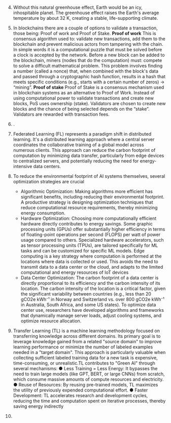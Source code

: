 
4. Without this natural greenhouse effect, Earth would be an icy, inhospitable planet. The greenhouse effect raises the Earth's average temperature by about 32 K, creating a stable, life-supporting climate.
5. In blockchains there are a couple of options to validate a transaction, those being: Proof of work and Proof of Stake.
   **Proof of work**
   This is  consensus algorithm used to: validate new transactions, add them to the blockchain and prevent malicious actors from tampering with the chain. In simple words it is a computational puzzle that must be solved before a clock is accepted by the network. Before a new block can be added to the blockchain, miners (nodes that do the computation) must: compete to solve a difficult mathematical problem. This problem involves finding a number (called a nonce) that, when combined with the block's data and passed through a cryptographic hash function, results in a hash that meets specific conditions (e.g., starts with a certain number of zeros) → “mining”.
   **Proof of stake**
   Proof of Stake is a consensus mechanism used in blockchain systems as an alternative to Proof of Work. Instead of using computational power to validate transactions and create new blocks, PoS uses ownership (stake). Validators are chosen to create new blocks and the chance of being selected depends on the “stake”. Validators are rewarded with transaction fees.
6. .
7. Federated Learning (FL) represents a paradigm shift in distributed learning. It's a distributed learning approach where a central server coordinates the collaborative training of a global model across numerous clients.
   This approach can reduce the carbon footprint of computation by minimizing data transfer, particularly from edge devices to centralized servers, and potentially reducing the need for energy-intensive data centers. 
8. To reduce the environmental footprint of AI systems themselves, several optimization strategies are crucial 
   
   - Algorithmic Optimization: 
     Making algorithms more efficient has significant benefits, including reducing their environmental footprint. A productive strategy is designing optimization techniques that reduce computational resource requirements, thereby minimizing energy consumption.
   - Hardware Optimization:
	Choosing more computationally efficient hardware directly contributes to energy savings.
	Some graphic processing units (GPUs) offer substantially higher efficiency in terms of floating-point
	operations per second (FLOPS) per watt of power usage compared to others.
	Specialized hardware accelerators, such as tensor processing units (TPUs), are tailored specifically for
	ML tasks and can be customized for specific ML models.
	Edge computing is a key strategy where computation is performed at the locations where data is collected
	or used. This avoids the need to transmit data to a data center or the cloud, and adapts to the limited
	computational and energy resources of IoT devices
   - Data Center Optimization:
	The carbon footprint of a data center is directly proportional to its efficiency and the carbon intensity of its
	location.
	The carbon intensity of the location is a critical factor, given the significant variability between countries
	(e.g., less than 20 gCO2e kWh⁻¹ in Norway and Switzerland vs. over 800 gCO2e kWh⁻¹ in Australia, South
	Africa, and some US states).
	To optimize data center use, researchers have developed algorithms and frameworks that dynamically
	manage server loads, adjust cooling systems, and optimize resource allocation.

 9. Transfer Learning (TL) is a machine learning methodology focused on transferring knowledge across different domains. Its primary goal is to leverage knowledge gained from a related "source domain" to improve learning performance or minimize the number of labeled examples needed in a "target domain". This approach is particularly valuable when collecting sufficient labeled training data for a new task is expensive, time-consuming, or unrealistic.TL contributes to "Green AI" through several mechanisms:
	● Less Training = Less Energy: It bypasses the need to train large models (like GPT, BERT, or large
	CNNs) from scratch, which consume massive amounts of compute resources and electricity.
	● Reuse of Resources: By reusing pre-trained models, TL maximizes the utility of previously
	expended computational effort.
	● Faster Development: TL accelerates research and development cycles, reducing the time and
	computation spent on iterative processes, thereby saving energy indirectly
 10. 